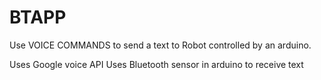 # BTAPP

Use VOICE COMMANDS to send a text to Robot controlled by an arduino. 

Uses Google voice API 
Uses Bluetooth sensor in arduino to receive text
